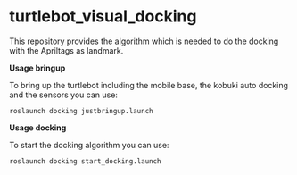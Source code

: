 # turtlebot_visual_docking
This repository provides the algorithm which is needed to do the docking with
the Apriltags as landmark.


__Usage bringup__

To bring up the turtlebot including the mobile base, the kobuki auto docking and the sensors you can use:

``` roslaunch docking justbringup.launch ```

__Usage docking__

To start the docking algorithm you can use:

``` roslaunch docking start_docking.launch ```
